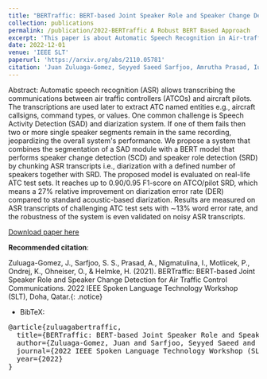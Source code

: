 ```yaml
---
title: "BERTraffic: BERT-based Joint Speaker Role and Speaker Change Detection for Air Traffic Control Communications"
collection: publications
permalink: /publication/2022-BERTraffic A Robust BERT Based Approach
excerpt: 'This paper is about Automatic Speech Recognition in Air-traffic Control Communications'
date: 2022-12-01
venue: 'IEEE SLT'
paperurl: 'https://arxiv.org/abs/2110.05781'
citation: 'Juan Zuluaga-Gomez, Seyyed Saeed Sarfjoo, Amrutha Prasad, Iuliia Nigmatulina, Petr Motlicek, Karel Ondrej, Oliver Ohneiser, Hartmut Helmke, 2022. BERTraffic: BERT-based Joint Speaker Role and Speaker Change Detection for Air Traffic Control Communications. 2022 IEEE Spoken Language Technology Workshop (SLT), Doha, Qatar.'
---
```


Abstract: Automatic speech recognition (ASR) allows transcribing the communications between air traffic controllers (ATCOs) and aircraft pilots. The transcriptions are used later to extract ATC named entities e.g., aircraft callsigns, command types, or values. One common challenge is Speech Activity Detection (SAD) and diarization system. If one of them fails then two or more single speaker segments remain in the same recording, jeopardizing the overall system's performance. We propose a system that combines the segmentation of a SAD module with a BERT model that performs speaker change detection (SCD) and speaker role detection (SRD) by chunking ASR transcripts i.e., diarization with a defined number of speakers together with SRD. The proposed model is evaluated on real-life ATC test sets. It reaches up to 0.90/0.95 F1-score on ATCO/pilot SRD, which means a 27% relative improvement on diarization error rate (DER) compared to standard acoustic-based diarization. Results are measured on ASR transcripts of challenging ATC test sets with ∼13% word error rate, and the robustness of the system is even validated on noisy ASR transcripts.


[Download paper here](https://arxiv.org/abs/2110.05781)

**Recommended citation**: 

Zuluaga-Gomez, J., Sarfjoo, S. S., Prasad, A., Nigmatulina, I., Motlicek, P., Ondrej, K., Ohneiser, O., & Helmke, H. (2021). BERTraffic: BERT-based Joint Speaker Role and Speaker Change Detection for Air Traffic Control Communications. 2022 IEEE Spoken Language Technology Workshop (SLT), Doha, Qatar.{: .notice}

- BibTeX:

<pre>
@article{zuluagabertraffic,
  title={BERTraffic: BERT-based Joint Speaker Role and Speaker Change Detection for Air Traffic Control Communications (submitted to @ SLT-2022)},
  author={Zuluaga-Gomez, Juan and Sarfjoo, Seyyed Saeed and Prasad, Amrutha and Nigmatulina, Iuliia and Motlicek, Petr and Ohneiser, Oliver and Helmke, Hartmut},
  journal={2022 IEEE Spoken Language Technology Workshop (SLT), Doha, Qatar},
  year={2022}
}
</pre>